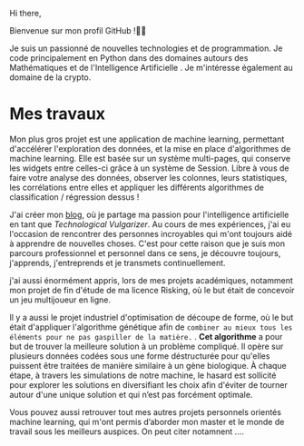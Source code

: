 Hi there,

Bienvenue sur mon profil GitHub !👋🏼

Je suis un passionné de nouvelles technologies et de programmation. Je code principalement en Python  dans des domaines autours des Mathématiques  et de l'Intelligence Artificielle . Je m'intéresse également au domaine de la  crypto. 


# Mes travaux

Mon plus gros projet est une application de machine learning, permettant d'accélérer l'exploration des données, et la mise en place d'algorithmes de machine learning. Elle est basée sur un système multi-pages, qui conserve les widgets entre celles-ci grâce à un système de Session. Libre à vous de faire votre analyse des données, observer les colonnes, leurs statistiques, les corrélations entre elles et appliquer les différents algorithmes de classification  / régression dessus !

J'ai créer mon [blog](https://biggence.com/), où je partage ma passion pour l'intelligence artificielle en tant que *Technological Vulgarizer*.
Au cours de mes expériences, j'ai eu l'occasion de rencontrer des personnes incroyables qui m'ont toujours aidé à apprendre de nouvelles choses.
C'est pour cette raison que  je suis mon parcours professionnel et personnel dans ce sens, je découvre toujours, j'apprends, j'entreprends et je transmets continuellement.

j'ai aussi énormément appris, lors de mes projets académiques, notamment mon projet de fin d'étude de ma licence Risking, où le but était de concevoir  un jeu multijoueur en ligne. 

Il y a aussi le projet industriel d'optimisation de découpe de forme, où le but était d'appliquer l'algorithme génétique afin de  `combiner au mieux tous les éléments pour ne pas gaspiller de la matière.`  . **Cet algorithme**  a pour but de trouver la meilleure solution à un problème compliqué. Il opère sur plusieurs données codées sous une forme déstructurée pour qu'elles puissent être traitées de manière similaire à un gène biologique. À chaque étape, à travers les simulations de notre machine, le hasard est sollicité pour explorer les solutions en diversifiant les choix afin d'éviter de tourner autour d'une unique solution et qui n’est pas forcément optimale.

Vous pouvez aussi retrouver tout mes autres projets personnels orientés machine learning, qui m'ont permis d’aborder mon master et le monde de travail  sous les meilleurs auspices. On peut citer notamnent ....
